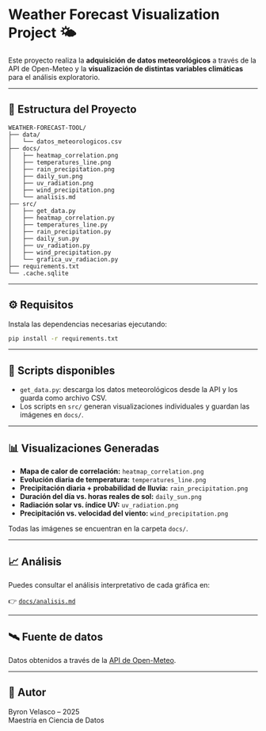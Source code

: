 # Weather Forecast Visualization Project 🌤️

Este proyecto realiza la **adquisición de datos meteorológicos** a través de la API de Open-Meteo y la **visualización de distintas variables climáticas** para el análisis exploratorio.

---

## 📁 Estructura del Proyecto

```
WEATHER-FORECAST-TOOL/
├── data/
│   └── datos_meteorologicos.csv
├── docs/
│   ├── heatmap_correlation.png
│   ├── temperatures_line.png
│   ├── rain_precipitation.png
│   ├── daily_sun.png
│   ├── uv_radiation.png
│   ├── wind_precipitation.png
│   └── analisis.md
├── src/
│   ├── get_data.py
│   ├── heatmap_correlation.py
│   ├── temperatures_line.py
│   ├── rain_precipitation.py
│   ├── daily_sun.py
│   ├── uv_radiation.py
│   ├── wind_precipitation.py
│   └── grafica_uv_radiacion.py
├── requirements.txt
└── .cache.sqlite
```

---

## ⚙️ Requisitos

Instala las dependencias necesarias ejecutando:

```bash
pip install -r requirements.txt
```

---

## 🚀 Scripts disponibles

- `get_data.py`: descarga los datos meteorológicos desde la API y los guarda como archivo CSV.
- Los scripts en `src/` generan visualizaciones individuales y guardan las imágenes en `docs/`.

---

## 📊 Visualizaciones Generadas

- **Mapa de calor de correlación:** `heatmap_correlation.png`
- **Evolución diaria de temperatura:** `temperatures_line.png`
- **Precipitación diaria + probabilidad de lluvia:** `rain_precipitation.png`
- **Duración del día vs. horas reales de sol:** `daily_sun.png`
- **Radiación solar vs. índice UV:** `uv_radiation.png`
- **Precipitación vs. velocidad del viento:** `wind_precipitation.png`

Todas las imágenes se encuentran en la carpeta `docs/`.

---

## 📈 Análisis

Puedes consultar el análisis interpretativo de cada gráfica en:

👉 [`docs/analisis.md`](docs/analisis.md)

---

## 🛰️ Fuente de datos

Datos obtenidos a través de la [API de Open-Meteo](https://open-meteo.com/).

---

## 📌 Autor

Byron Velasco – 2025  
Maestría en Ciencia de Datos